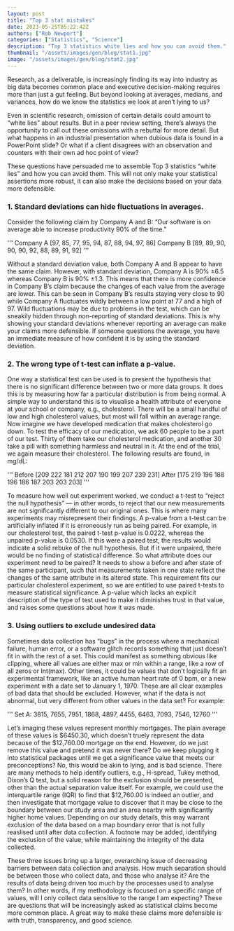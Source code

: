 ```yaml
---
layout: post
title: "Top 3 stat mistakes"
date: 2023-05-25T05:22:42Z
authors: ["Rob Newport"]
categories: ["Statistics", "Science"]
description: "Top 3 statistics white lies and how you can avoid them."
thumbnail: "/assets/images/gen/blog/stat1.jpg"
image: "/assets/images/gen/blog/stat2.jpg"
---
```


Research, as a deliverable, is increasingly finding its way into industry as big data becomes common place and executive decision-making requires more than just a gut feeling. But beyond looking at averages, medians, and variances, how do we know the statistics we look at aren’t lying to us?

Even in scientific research, omission of certain details could amount to “white lies” about results. But in a peer review setting, there’s always the opportunity to call out these omissions with a rebuttal for more detail. But what happens in an industrial presentation when dubious data is found in a PowerPoint slide? Or what if a client disagrees with an observation and counters with their own ad hoc point of view?

These questions have persuaded me to assemble Top 3 statistics “white lies” and how you can avoid them. This will not only make your statistical assertions more robust, it can also make the decisions based on your data more defensible.

### 1. Standard deviations can hide fluctuations in averages.

Consider the following claim by Company A and B: “Our software is on average able to increase productivity 90% of the time.”

'''
Company A [97, 85, 77, 95, 94, 87, 88, 94, 97, 86]
Company B [89, 89, 90, 90, 90, 92, 88, 89, 91, 92]
'''

Without a standard deviation value, both Company A and B appear to have the same claim. However, with standard deviation, Company A is 90% ±6.5 whereas Company B is 90% ±1.3. This means that there is more confidence in Company B’s claim because the changes of each value from the average are lower. This can be seen in Company B’s results staying very close to 90 while Company A fluctuates wildly between a low point at 77 and a high of 97. Wild fluctuations may be due to problems in the test, which can be sneakily hidden through non-reporting of standard deviations. This is why showing your standard deviations whenever reporting an average can make your claims more defensible. If someone questions the average, you have an immediate measure of how confident it is by using the standard deviation.

### 2. The wrong type of t-test can inflate a p-value.

One way a statistical test can be used is to present the hypothesis that there is no significant difference between two or more data groups. It does this is by measuring how far a particular distribution is from being normal. A simple way to understand this is to visualise a health attribute of everyone at your school or company, e.g., cholesterol. There will be a small handful of low and high cholesterol values, but most will fall within an average range. Now imagine we have developed medication that makes cholesterol go down. To test the efficacy of our medication, we ask 60 people to be a part of our test. Thirty of them take our cholesterol medication, and another 30 take a pill with something harmless and neutral in it. At the end of the trial, we again measure their cholesterol. The following results are found, in mg/dL:

'''
Before [209 222 181 212 207 190 199 207 239 231]
After [175 219 196 188 196 186 187 203 203 203]
'''

To measure how well out experiment worked, we conduct a t-test to “reject the null hypothesis” — in other words, to reject that our new measurements are not significantly different to our original ones. This is where many experiments may misrepresent their findings. A p-value from a t-test can be artificially inflated if it is erroneously run as being paired. For example, in our cholesterol test, the paired t-test p-value is 0.0222, whereas the unpaired p-value is 0.0530. If this were a paired test, the results would indicate a solid rebuke of the null hypothesis. But if it were unpaired, there would be no finding of statistical difference. So what attribute does our experiment need to be paired? It needs to show a before and after state of the same participant, such that measurements taken in one state reflect the changes of the same attribute in its altered state. This requirement fits our particular cholesterol experiment, so we are entitled to use paired t-tests to measure statistical significance. A p-value which lacks an explicit description of the type of test used to make it diminishes trust in that value, and raises some questions about how it was made.

### 3. Using outliers to exclude undesired data

Sometimes data collection has “bugs” in the process where a mechanical failure, human error, or a software glitch records something that just doesn’t fit in with the rest of a set. This could manifest as something obvious like clipping, where all values are either max or min within a range, like a row of all zeros or Int(max). Other times, it could be values that don’t logically fit an experimental framework, like an active human heart rate of 0 bpm, or a new experiment with a date set to January 1, 1970. These are all clear examples of bad data that should be excluded. However, what if the data is not abnormal, but very different from other values in the data set? For example:

'''
Set A: 3815, 7655, 7951, 1868, 4897, 4455, 6463, 7093, 7546, 12760
'''

Let’s imaging these values represent monthly mortgages. The plain average of these values is $6450.30, which doesn’t truely represent the data because of the $12,760.00 mortgage on the end. However, do we just remove this value and pretend it was never there? Do we keep plugging it into statistical packages until we get a significance value that meets our preconceptions? No, this would be akin to lying, and is bad science. There are many methods to help identify outliers, e.g., H-spread, Tukey method, Dixon’s Q test, but a solid reason for the exclusion should be presented, other than the actual separation value itself. For example, we could use the interquartile range (IQR) to find that $12,760.00 is indeed an outlier, and then investigate that mortgage value to discover that it may be close to the boundary between our study area and an area nearby with significantly higher home values. Depending on our study details, this may warrant exclusion of the data based on a map boundary error that is not fully reaslised until after data collection. A footnote may be added, identifying the exclusion of the value, while maintaining the integrity of the data collected.

These three issues bring up a larger, overarching issue of decreasing barriers between data collection and analysis. How much separation should be between those who collect data, and those who analyse it? Are the results of data being driven too much by the processes used to analyse them? In other words, if my methodology is focused on a specific range of values, will I only collect data sensitive to the range I am expecting? These are questions that will be increasingly asked as statistical claims become more common place. A great way to make these claims more defensible is with truth, transparency, and good science.

